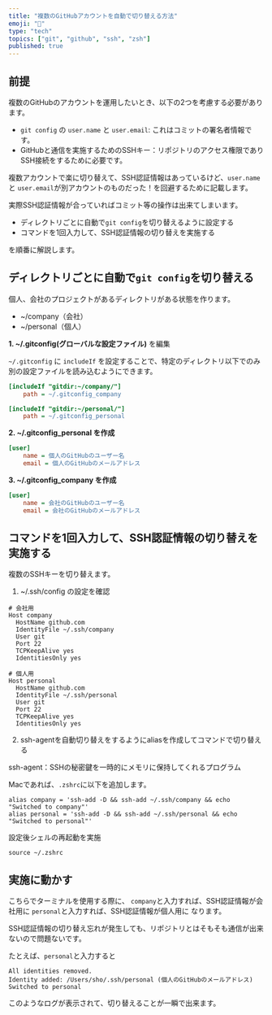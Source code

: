 ```yaml
---
title: "複数のGitHubアカウントを自動で切り替える方法"
emoji: "🔀"
type: "tech"
topics: ["git", "github", "ssh", "zsh"]
published: true
---
```


## 前提

複数のGitHubのアカウントを運用したいとき、以下の2つを考慮する必要があります。

- `git config` の `user.name` と `user.email`: これはコミットの署名者情報です。
- GitHubと通信を実施するためのSSHキー：リポジトリのアクセス権限でありSSH接続をするために必要です。

複数アカウントで楽に切り替えて、SSH認証情報はあっているけど、`user.name` と `user.email`が別アカウントのものだった！を回避するために記載します。

実際SSH認証情報が合っていればコミット等の操作は出来てしまいます。

- ディレクトリごとに自動で`git config`を切り替えるように設定する
- コマンドを1回入力して、SSH認証情報の切り替えを実施する

を順番に解説します。

## ディレクトリごとに自動で`git config`を切り替える

個人、会社のプロジェクトがあるディレクトリがある状態を作ります。

- ~/company（会社）
- ~/personal（個人）

**1. ~/.gitconfig(グローバルな設定ファイル)** を編集

`~/.gitconfig` に `includeIf` を設定することで、特定のディレクトリ以下でのみ別の設定ファイルを読み込むようにできます。

```ini
[includeIf "gitdir:~/company/"]
    path = ~/.gitconfig_company

[includeIf "gitdir:~/personal/"]
    path = ~/.gitconfig_personal

```

**2. ~/.gitconfig_personal を作成**

```ini
[user]
    name = 個人のGitHubのユーザー名
    email = 個人のGitHubのメールアドレス
```

**3. ~/.gitconfig_company を作成**

```ini
[user]
    name = 会社のGitHubのユーザー名
    email = 会社のGitHubのメールアドレス
```

## コマンドを1回入力して、SSH認証情報の切り替えを実施する

複数のSSHキーを切り替えます。

1. ~/.ssh/config の設定を確認

```sshconfig
# 会社用
Host company
  HostName github.com
  IdentityFile ~/.ssh/company
  User git
  Port 22
  TCPKeepAlive yes
  IdentitiesOnly yes

# 個人用
Host personal
  HostName github.com
  IdentityFile ~/.ssh/personal
  User git
  Port 22
  TCPKeepAlive yes
  IdentitiesOnly yes
```

2. ssh-agentを自動切り替えをするようにaliasを作成してコマンドで切り替える

ssh-agent：SSHの秘密鍵を一時的にメモリに保持してくれるプログラム

Macであれば、`.zshrc`に以下を追加します。

```shell
alias company = 'ssh-add -D && ssh-add ~/.ssh/company && echo "Switched to company"'
alias personal = 'ssh-add -D && ssh-add ~/.ssh/personal && echo "Switched to personal"'
```

設定後シェルの再起動を実施

```shell
source ~/.zshrc
```

## 実施に動かす

こちらでターミナルを使用する際に、
`company`と入力すれば、SSH認証情報が会社用に
`personal`と入力すれば、SSH認証情報が個人用に
なります。

SSH認証情報の切り替え忘れが発生しても、リポジトリとはそもそも通信が出来ないので問題ないです。

たとえば、`personal`と入力すると

```shell
All identities removed.
Identity added: /Users/sho/.ssh/personal (個人のGitHubのメールアドレス)
Switched to personal
```

このようなログが表示されて、切り替えることが一瞬で出来ます。
